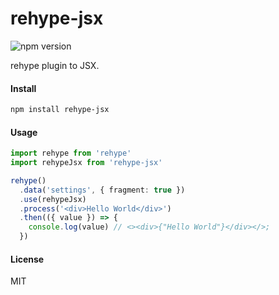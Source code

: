 # rehype-jsx

![npm version](https://img.shields.io/npm/v/rehype-jsx?color=%23954)

rehype plugin to JSX.

#### Install

```bash
npm install rehype-jsx
```

#### Usage

```ts
import rehype from 'rehype'
import rehypeJsx from 'rehype-jsx'

rehype()
  .data('settings', { fragment: true })
  .use(rehypeJsx)
  .process('<div>Hello World</div>')
  .then(({ value }) => {
    console.log(value) // <><div>{"Hello World"}</div></>;
  })
```

#### License

MIT
